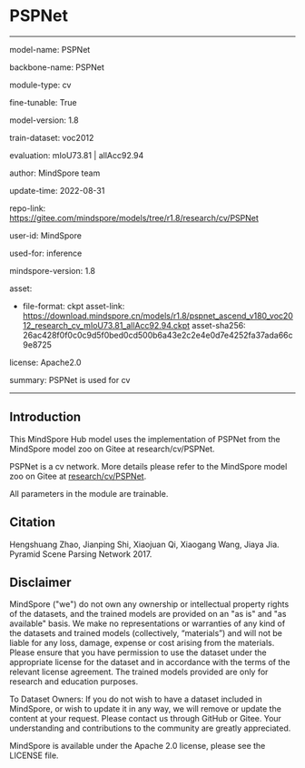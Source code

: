 # PSPNet

---

model-name: PSPNet

backbone-name: PSPNet

module-type: cv

fine-tunable: True

model-version: 1.8

train-dataset: voc2012

evaluation: mIoU73.81 | allAcc92.94

author: MindSpore team

update-time: 2022-08-31

repo-link: <https://gitee.com/mindspore/models/tree/r1.8/research/cv/PSPNet>

user-id: MindSpore

used-for: inference

mindspore-version: 1.8

asset:

-
    file-format: ckpt
    asset-link: <https://download.mindspore.cn/models/r1.8/pspnet_ascend_v180_voc2012_research_cv_mIoU73.81_allAcc92.94.ckpt>
    asset-sha256: 26ac428f0f0c0c9d5f0bed0cd500b6a43e2c2e4e0d7e4252fa37ada66c9e8725

license: Apache2.0

summary: PSPNet is used for cv

---

## Introduction

This MindSpore Hub model uses the implementation of PSPNet from the MindSpore model zoo on Gitee at research/cv/PSPNet.

PSPNet is a cv network. More details please refer to the MindSpore model zoo on Gitee at [research/cv/PSPNet](https://gitee.com/mindspore/models/blob/r1.8/research/cv/PSPNet/README.md).

All parameters in the module are trainable.

## Citation

Hengshuang Zhao, Jianping Shi, Xiaojuan Qi, Xiaogang Wang, Jiaya Jia. Pyramid Scene Parsing Network 2017.

## Disclaimer

MindSpore ("we") do not own any ownership or intellectual property rights of the datasets, and the trained models are provided on an "as is" and "as available" basis. We make no representations or warranties of any kind of the datasets and trained models (collectively, “materials”) and will not be liable for any loss, damage, expense or cost arising from the materials. Please ensure that you have permission to use the dataset under the appropriate license for the dataset and in accordance with the terms of the relevant license agreement. The trained models provided are only for research and education purposes.

To Dataset Owners: If you do not wish to have a dataset included in MindSpore, or wish to update it in any way, we will remove or update the content at your request. Please contact us through GitHub or Gitee. Your understanding and contributions to the community are greatly appreciated.

MindSpore is available under the Apache 2.0 license, please see the LICENSE file.
